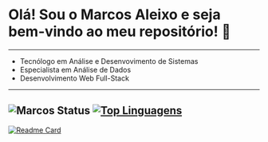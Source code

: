 # Olá! Sou o Marcos Aleixo e seja bem-vindo ao meu repositório! :vulcan_salute:
---
- Tecnólogo em Análise e Desenvovimento de Sistemas
- Especialista em Análise de Dados
- Desenvolvimento Web Full-Stack
---
![Marcos Status](https://github-readme-stats.vercel.app/api?username=maleixorm&show_icons=true&theme=dracula)
[![Top Linguagens](https://github-readme-stats.vercel.app/api/top-langs/?username=maleixorm&layout=compact)](https://github.com/anuraghazra/github-readme-stats)
---
[![Readme Card](https://github-readme-stats.vercel.app/api/pin/?username=maleixorm&repo=PHP)](https://github.com/anuraghazra/github-readme-stats)
